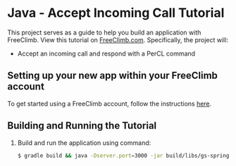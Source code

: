 # Java - Accept Incoming Call Tutorial

This project serves as a guide to help you build an application with FreeClimb. View this tutorial on [FreeClimb.com](https://docs.freeclimb.com/docs/accept-an-incoming-call#section-java). Specifically, the project will:

- Accept an incoming call and respond with a PerCL command

## Setting up your new app within your FreeClimb account

To get started using a FreeClimb account, follow the instructions [here](https://docs.freeclimb.com/docs/getting-started-with-freeclimb).

## Building and Running the Tutorial

1. Build and run the application using command:

   ```bash
   $ gradle build && java -Dserver.port=3000 -jar build/libs/gs-spring-boot-0.1.0.jar
   ```
